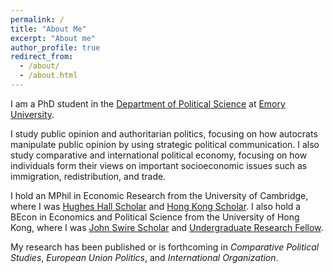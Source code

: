 ```yaml
---
permalink: /
title: "About Me"
excerpt: "About me"
author_profile: true
redirect_from: 
  - /about/
  - /about.html
---
```


I am a PhD student in the [Department of Political Science](http://polisci.emory.edu/home/index.html) at [Emory University](https://www.emory.edu/home/index.html).

I study public opinion and authoritarian politics, focusing on how autocrats manipulate public opinion by using strategic political communication. I also study comparative and international political economy, focusing on how individuals form their views on important socioeconomic issues such as immigration, redistribution, and trade.

I hold an MPhil in Economic Research from the University of Cambridge, where I was [Hughes Hall Scholar](https://www.hughes.cam.ac.uk/applying/scholarships-bursaries/) and [Hong Kong Scholar](https://hkses.edb.gov.hk/en/index.html). I also hold a BEcon in Economics and Political Science from the University of Hong Kong, where I was [John Swire Scholar](https://www.scholarships.hku.hk/Scholarships/detail/158) and [Undergraduate Research Fellow](https://tl.hku.hk/urfp/).

My research has been published or is forthcoming in _Comparative Political Studies_, _European Union Politics_, and _International Organization_.
